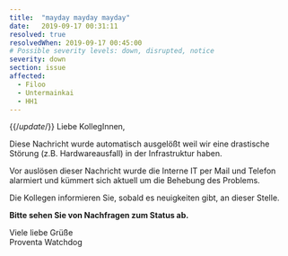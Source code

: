 ```yaml
---
title:  "mayday mayday mayday"
date:   2019-09-17 00:31:11
resolved: true
resolvedWhen: 2019-09-17 00:45:00
# Possible severity levels: down, disrupted, notice
severity: down
section: issue
affected:
  - Filoo
  - Untermainkai
  - HH1
---
```

{{/*update*/}}
Liebe KollegInnen,

Diese Nachricht wurde automatisch ausgelößt weil wir eine drastische Störung (z.B. Hardwareausfall) in der Infrastruktur haben.

Vor auslösen dieser Nachricht wurde die Interne IT per Mail und Telefon alarmiert und kümmert sich aktuell um die Behebung des Problems.

Die Kollegen informieren Sie, sobald es neuigkeiten gibt, an dieser Stelle.

**Bitte sehen Sie von Nachfragen zum Status ab.**

Viele liebe Grüße  
Proventa Watchdog
